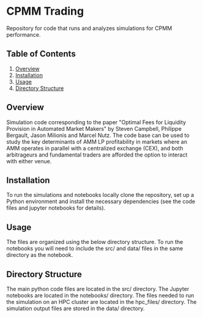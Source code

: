 # CPMM Trading

Repository for code that runs and analyzes simulations for CPMM performance.

## Table of Contents
1. [Overview](#overview)
2. [Installation](#installation)
3. [Usage](#usage)
4. [Directory Structure](#directory-structure)

## Overview

Simulation code corresponding to the paper "Optimal Fees for Liquidity Provision in Automated Market Makers" by Steven Campbell, Philippe Bergault, Jason Milionis and Marcel Nutz. The code base can be used to study the key determinants of AMM LP profitability in markets where an AMM operates in parallel with a centralized exchange (CEX), and both arbitrageurs and fundamental traders are afforded the option to interact with either venue.

## Installation

To run the simulations and notebooks locally clone the repository, set up a Python environment and install the necessary dependencies (see the code files and jupyter notebooks for details).

## Usage

The files are organized using the below directory structure. To run the notebooks you will need to include the src/ and data/ files in the same directory as the notebook.

## Directory Structure

The main python code files are located in the src/ directory.
The Jupyter notebooks are located in the notebooks/ directory. 
The files needed to run the simulation on an HPC cluster are located in the hpc_files/ directory.
The simulation output files are stored in the data/ directory.
